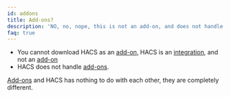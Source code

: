 ```yaml
---
id: addons
title: Add-ons?
description: 'NO, no, nope, this is not an add-on, and does not handle add-ons'
faq: true
---
```


- You cannot download HACS as an [add-on](https://www.home-assistant.io/glossary/#add-on), HACS is an [integration](https://www.home-assistant.io/glossary/#integration), and not an [add-on](https://www.home-assistant.io/glossary/#add-on)
- HACS does not handle [add-ons](https://www.home-assistant.io/glossary/#add-on).

[Add-ons](https://www.home-assistant.io/glossary/#add-on) and HACS has nothing to do with each other, they are completely different.
